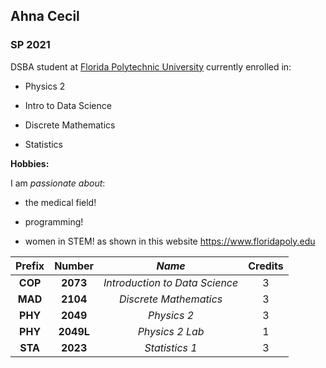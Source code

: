 ## Ahna Cecil
### SP 2021

DSBA student at [Florida Polytechnic University](https://www.floridapoly.edu) currently enrolled in: 

- Physics 2

- Intro to Data Science

- Discrete Mathematics

- Statistics

**Hobbies:**

I am _passionate about_: 

- the medical field!

- programming!

- women in STEM! as shown in this website <https://www.floridapoly.edu>

|**Prefix**|**Number**|*Name*|Credits|
|:--------:|:--------:|:----:|:-----:|
|**COP**|**2073**|*Introduction to Data Science*|3|
|**MAD**|**2104**|*Discrete Mathematics*|3|
|**PHY**|**2049**|*Physics 2*|3|
|**PHY**|**2049L**|*Physics 2 Lab*|1|
|**STA**|**2023**|*Statistics 1*|3|


